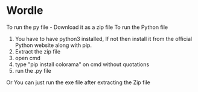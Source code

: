 # Wordle
To run the py file -
Download it as a zip file
To run the Python file
1. You have to have python3 installed, If not then install it from the official Python website along with pip.
2. Extract the zip file
3. open cmd
4. type "pip install colorama" on cmd without quotations
5. run the .py file

Or You can just run the exe file after extracting the Zip file
